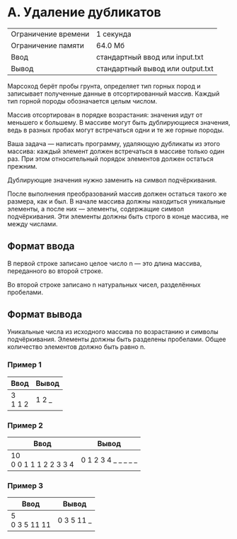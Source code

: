 # A. Удаление дубликатов

|   |   |
|---|---|
|Ограничение времени|1 секунда|
|Ограничение памяти|64.0 Мб|
|Ввод|стандартный ввод или input.txt|
|Вывод|стандартный вывод или output.txt|

Марсоход берёт пробы грунта, определяет тип горных пород и записывает полученные данные в отсортированный массив. Каждый тип горной породы обозначается целым числом.

Массив отсортирован в порядке возрастания: значения идут от меньшего к большему. В массиве могут быть дублирующиеся значения, ведь в разных пробах могут встречаться одни и те же горные породы.

Ваша задача — написать программу, удаляющую дубликаты из этого массива: каждый элемент должен встречаться в массиве только один раз. При этом относительный порядок элементов должен остаться прежним.

Дублирующие значения нужно заменить на символ подчёркивания.

После выполнения преобразований массив должен остаться такого же размера, как и был. В начале массива должны находиться уникальные элементы, а после них — элементы, содержащие символ подчёркивания. Эти элементы должны быть строго в конце массива, не между числами.

## Формат ввода

В первой строке записано целое число n — это длина массива, переданного во второй строке.

Во второй строке записано n натуральных чисел, разделённых пробелами.

## Формат вывода

Уникальные числа из исходного массива по возрастанию и символы подчёркивания. Элементы должны быть разделены пробелами. Общее количество элементов должно быть равно n.

### Пример 1

|Ввод|Вывод|
|---|---|
|3<br>1 1 2|1 2 _|

### Пример 2

|Ввод|Вывод|
|---|---|
|10<br>0 0 1 1 1 2 2 3 3 4|0 1 2 3 4 _ _ _ _ _|

### Пример 3

|Ввод|Вывод|
|---|---|
|5<br>0 3 5 11 11|0 3 5 11 _|
